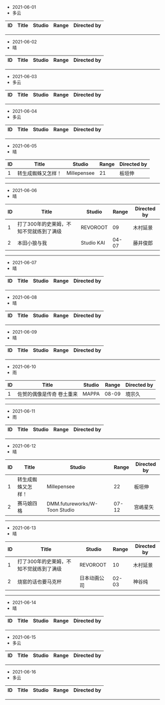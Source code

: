 - 2021-06-01
- 多云

ID|Title|Studio|Range|Directed by
---|---|---|---|---

> 
---
- 2021-06-02
- 晴

ID|Title|Studio|Range|Directed by
---|---|---|---|---

> 
---
- 2021-06-03
- 多云

ID|Title|Studio|Range|Directed by
---|---|---|---|---

> 
---
- 2021-06-04
- 多云

ID|Title|Studio|Range|Directed by
---|---|---|---|---

> 
---
- 2021-06-05
- 晴

ID|Title|Studio|Range|Directed by
---|---|---|---|---
1|转生成蜘蛛又怎样！|Millepensee|21|板垣伸

> 
---
- 2021-06-06
- 晴

ID|Title|Studio|Range|Directed by
---|---|---|---|---
1|打了300年的史莱姆，不知不觉就练到了满级|REVOROOT|09|木村延景
2|本田小狼与我|Studio KAI|04-07|藤井俊郎

> 
---
- 2021-06-07
- 晴

ID|Title|Studio|Range|Directed by
---|---|---|---|---

> 
---
- 2021-06-08
- 晴

ID|Title|Studio|Range|Directed by
---|---|---|---|---

> 
---
- 2021-06-09
- 晴

ID|Title|Studio|Range|Directed by
---|---|---|---|---

> 
---
- 2021-06-10
- 雨

ID|Title|Studio|Range|Directed by
---|---|---|---|---
1|佐贺的偶像是传奇 卷土重来|MAPPA|08-09|境宗久

> 
---
- 2021-06-11
- 雨

ID|Title|Studio|Range|Directed by
---|---|---|---|---

> 
---
- 2021-06-12
- 晴

ID|Title|Studio|Range|Directed by
---|---|---|---|---
1|转生成蜘蛛又怎样！|Millepensee|22|板垣伸
2|赛马娘四格|DMM.futureworks/W-Toon Studio|07-12|宫嶋星矢

> 
---
- 2021-06-13
- 晴

ID|Title|Studio|Range|Directed by
---|---|---|---|---
1|打了300年的史莱姆，不知不觉就练到了满级|REVOROOT|10|木村延景
2|烧窑的话也要马克杯 |日本动画公司|02-03|神谷纯

> 
---
- 2021-06-14
- 晴

ID|Title|Studio|Range|Directed by
---|---|---|---|---

> 
---
- 2021-06-15
- 多云

ID|Title|Studio|Range|Directed by
---|---|---|---|---

> 
---
- 2021-06-16
- 多云

ID|Title|Studio|Range|Directed by
---|---|---|---|---

> 
---
